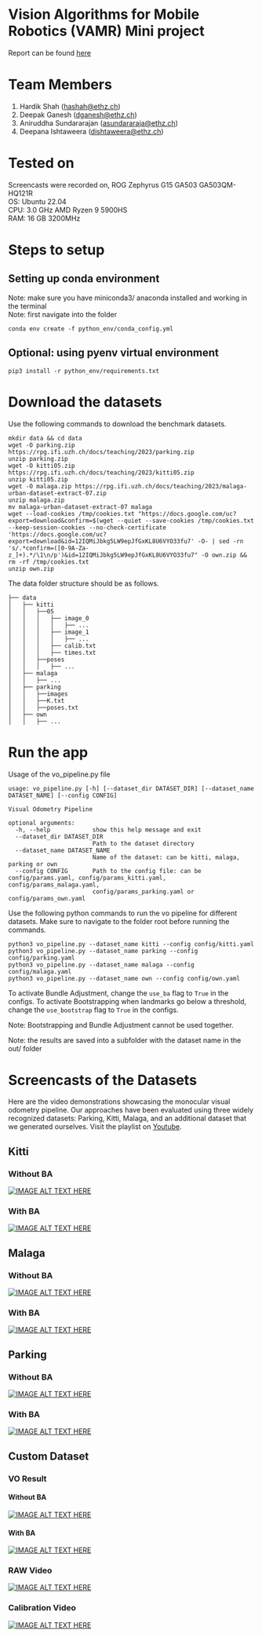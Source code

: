 # Vision Algorithms for Mobile Robotics (VAMR) Mini project

Report can be found [here](report/VAMR_MiniProject_Report.pdf)

# Team Members
1. Hardik Shah (hashah@ethz.ch)
2. Deepak Ganesh (dganesh@ethz.ch)
3. Aniruddha Sundararajan (asundararaja@ethz.ch)
4. Deepana Ishtaweera (dishtaweera@ethz.ch)

# Tested on
Screencasts were recorded on, 
ROG Zephyrus G15 GA503 GA503QM-HQ121R    
OS: Ubuntu 22.04  
CPU: 3.0 GHz AMD Ryzen 9 5900HS  
RAM: 16 GB 3200MHz  

# Steps to setup
## Setting up conda environment
Note: make sure you have miniconda3/ anaconda installed and working in the terminal  
Note: first navigate into the folder  
```
conda env create -f python_env/conda_config.yml
```
## Optional: using pyenv virtual environment
```
pip3 install -r python_env/requirements.txt
```

# Download the datasets
Use the following commands to download the benchmark datasets.
```
mkdir data && cd data
wget -O parking.zip https://rpg.ifi.uzh.ch/docs/teaching/2023/parking.zip
unzip parking.zip
wget -O kitti05.zip https://rpg.ifi.uzh.ch/docs/teaching/2023/kitti05.zip
unzip kitti05.zip
wget -O malaga.zip https://rpg.ifi.uzh.ch/docs/teaching/2023/malaga-urban-dataset-extract-07.zip
unzip malaga.zip
mv malaga-urban-dataset-extract-07 malaga
wget --load-cookies /tmp/cookies.txt "https://docs.google.com/uc?export=download&confirm=$(wget --quiet --save-cookies /tmp/cookies.txt --keep-session-cookies --no-check-certificate 'https://docs.google.com/uc?export=download&id=12IQMiJbkg5LW9epJfGxKL8U6VYO33fu7' -O- | sed -rn 's/.*confirm=([0-9A-Za-z_]+).*/\1\n/p')&id=12IQMiJbkg5LW9epJfGxKL8U6VYO33fu7" -O own.zip && rm -rf /tmp/cookies.txt
unzip own.zip
```

The data folder structure should be as follows.
```
├── data
│   ├── kitti
│   │   ├──05
│   │   │   ├── image_0
│   │   │   │   ├── ...
│   │   │   ├── image_1
│   │   │   │   ├── ...
│   │   │   ├── calib.txt
│   │   │   ├── times.txt
│   │   ├──poses
│   │   │   ├── ...
│   ├── malaga
│   │   ├── ...
│   ├── parking
│   │   ├──images
│   │   ├──K.txt
│   │   ├──poses.txt
│   ├── own
│   │   ├── ...
```

# Run the app
Usage of the vo_pipeline.py file
```
usage: vo_pipeline.py [-h] [--dataset_dir DATASET_DIR] [--dataset_name DATASET_NAME] [--config CONFIG]

Visual Odometry Pipeline

optional arguments:
  -h, --help            show this help message and exit
  --dataset_dir DATASET_DIR
                        Path to the dataset directory
  --dataset_name DATASET_NAME
                        Name of the dataset: can be kitti, malaga, parking or own
  --config CONFIG       Path to the config file: can be config/params.yaml, config/params_kitti.yaml, config/params_malaga.yaml,
                        config/params_parking.yaml or config/params_own.yaml
```

Use the following python commands to run the vo pipeline for different datasets. Make sure to navigate to the folder root before running the commands.
```
python3 vo_pipeline.py --dataset_name kitti --config config/kitti.yaml
python3 vo_pipeline.py --dataset_name parking --config config/parking.yaml
python3 vo_pipeline.py --dataset_name malaga --config config/malaga.yaml
python3 vo_pipeline.py --dataset_name own --config config/own.yaml
```

To activate Bundle Adjustment, change the `use_ba` flag to `True` in the configs.
To activate Bootstrapping when landmarks go below a threshold, change the `use_bootstrap` flag to `True` in the configs. 

Note: Bootstrapping and Bundle Adjustment cannot be used together.

Note: the results are saved into a subfolder with the dataset name in the out/ folder 

# Screencasts of the Datasets
Here are the video demonstrations showcasing the monocular visual odometry pipeline. Our approaches have been evaluated using three widely recognized datasets: Parking, Kitti, Malaga, and an additional dataset that we generated ourselves. Visit the playlist on [Youtube](https://youtube.com/playlist?list=PLODC_vO4BYem3kVuExSkjXnDEG6MGsX7m&si=uLxIXTxs4RDzm3X0).
## Kitti
### Without BA
[![IMAGE ALT TEXT HERE](http://img.youtube.com/vi/7yigfi7p3LI/0.jpg)](http://www.youtube.com/watch?v=7yigfi7p3LI)
### With BA
[![IMAGE ALT TEXT HERE](http://img.youtube.com/vi/bieNxUnewwE/0.jpg)](http://www.youtube.com/watch?v=bieNxUnewwE)

## Malaga
### Without BA
[![IMAGE ALT TEXT HERE](http://img.youtube.com/vi/fzCBMkicLZY/0.jpg)](http://www.youtube.com/watch?v=fzCBMkicLZY)
### With BA
[![IMAGE ALT TEXT HERE](http://img.youtube.com/vi/aN683-zXpH0/0.jpg)](http://www.youtube.com/watch?v=aN683-zXpH0)

## Parking
### Without BA
[![IMAGE ALT TEXT HERE](http://img.youtube.com/vi/i9yv4T7ghO8/0.jpg)](http://www.youtube.com/watch?v=i9yv4T7ghO8)
### With BA
[![IMAGE ALT TEXT HERE](http://img.youtube.com/vi/WWKlx-NPzQ8/0.jpg)](http://www.youtube.com/watch?v=WWKlx-NPzQ8)

## Custom Dataset
### VO Result
#### Without BA
[![IMAGE ALT TEXT HERE](http://img.youtube.com/vi/Ynx1Ka45ENs/0.jpg)](http://www.youtube.com/watch?v=Ynx1Ka45ENs)
#### With BA
[![IMAGE ALT TEXT HERE](http://img.youtube.com/vi/0VpvS1eGNgo/0.jpg)](http://www.youtube.com/watch?v=0VpvS1eGNgo)

### RAW Video
[![IMAGE ALT TEXT HERE](http://img.youtube.com/vi/abxF24q7mJU/0.jpg)](http://www.youtube.com/watch?v=abxF24q7mJU)

### Calibration Video
[![IMAGE ALT TEXT HERE](http://img.youtube.com/vi/8JlmjzX1FCE/0.jpg)](http://www.youtube.com/watch?v=8JlmjzX1FCE)

